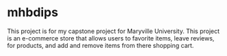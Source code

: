 # mhbdips
This project is for my capstone project for Maryville University. This project is an e-commerce store that allows users to favorite items, leave reviews, for products, and add and remove items from there shopping cart.
